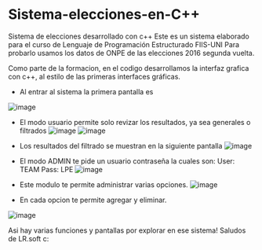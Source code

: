 # Sistema-elecciones-en-C++
Sistema de elecciones desarrollado con c++
Este es un sistema elaborado para el curso de Lenguaje de Programación Estructurado FIIS-UNI
Para probarlo usamos los datos de ONPE de las elecciones 2016 segunda vuelta.

Como parte de la formacion, en el codigo desarrollamos la interfaz grafica con c++, al estilo de las
primeras interfaces gráficas. 
 - Al entrar al sistema la primera pantalla es


![image](https://user-images.githubusercontent.com/59323925/116297756-39e66980-a761-11eb-9eb8-6318c961ef54.png)
 
 

 - El modo usuario permite solo revizar los resultados, ya sea generales o filtrados
![image](https://user-images.githubusercontent.com/59323925/116296483-e9224100-a75f-11eb-972e-0a92123327ba.png)
![image](https://user-images.githubusercontent.com/59323925/116296516-f3443f80-a75f-11eb-8440-c375cd4a2a5e.png)
 
- Los resultados del filtrado se muestran en la siguiente pantalla
![image](https://user-images.githubusercontent.com/59323925/116296686-1ff85700-a760-11eb-9e43-fefb79590cb9.png)
 
 - El modo ADMIN te pide un usuario contraseña la cuales son:
      User: TEAM
      Pass: LPE
![image](https://user-images.githubusercontent.com/59323925/116296901-5df57b00-a760-11eb-83c5-7c70d45ca4b0.png)
 
- Este modulo te permite administrar varias opciones.
![image](https://user-images.githubusercontent.com/59323925/116297289-bb89c780-a760-11eb-84c8-4cab0a8244f0.png)

 - En cada opcion te permite agregar y eliminar.


 ![image](https://user-images.githubusercontent.com/59323925/116297422-dbb98680-a760-11eb-868d-8202cec7d52d.png)
 
 Asi hay varias funciones y pantallas por explorar en ese sistema!
 Saludos de LR.soft c:

 

